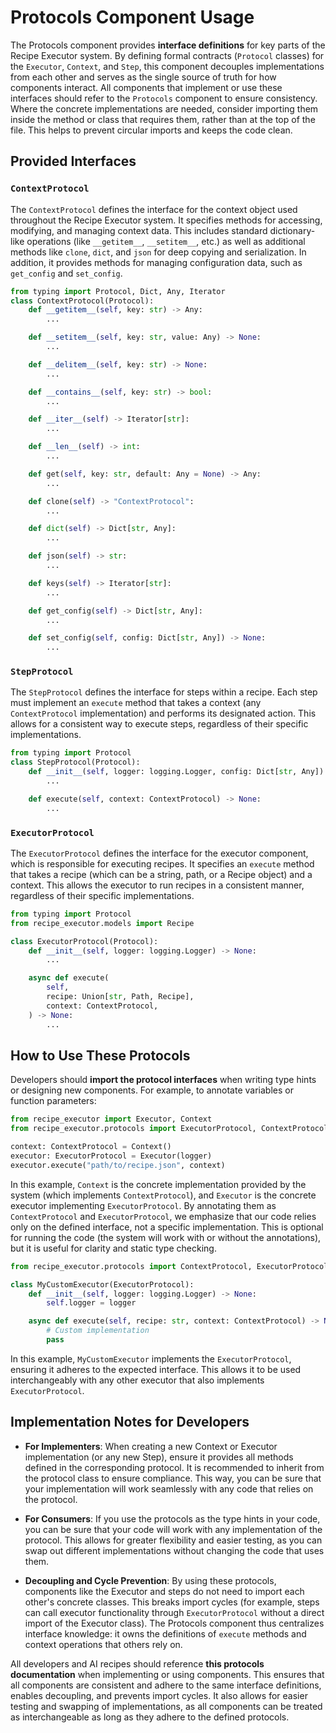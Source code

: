 # Protocols Component Usage

The Protocols component provides **interface definitions** for key parts of the Recipe Executor system. By defining formal contracts (`Protocol` classes) for the `Executor`, `Context`, and `Step`, this component decouples implementations from each other and serves as the single source of truth for how components interact. All components that implement or use these interfaces should refer to the `Protocols` component to ensure consistency. Where the concrete implementations are needed, consider importing them inside the method or class that requires them, rather than at the top of the file. This helps to prevent circular imports and keeps the code clean.

## Provided Interfaces

### `ContextProtocol`

The `ContextProtocol` defines the interface for the context object used throughout the Recipe Executor system. It specifies methods for accessing, modifying, and managing context data. This includes standard dictionary-like operations (like `__getitem__`, `__setitem__`, etc.) as well as additional methods like `clone`, `dict`, and `json` for deep copying and serialization. In addition, it provides methods for managing configuration data, such as `get_config` and `set_config`.

```python
from typing import Protocol, Dict, Any, Iterator
class ContextProtocol(Protocol):
    def __getitem__(self, key: str) -> Any:
        ...

    def __setitem__(self, key: str, value: Any) -> None:
        ...

    def __delitem__(self, key: str) -> None:
        ...

    def __contains__(self, key: str) -> bool:
        ...

    def __iter__(self) -> Iterator[str]:
        ...

    def __len__(self) -> int:
        ...

    def get(self, key: str, default: Any = None) -> Any:
        ...

    def clone(self) -> "ContextProtocol":
        ...

    def dict(self) -> Dict[str, Any]:
        ...

    def json(self) -> str:
        ...

    def keys(self) -> Iterator[str]:
        ...

    def get_config(self) -> Dict[str, Any]:
        ...

    def set_config(self, config: Dict[str, Any]) -> None:
        ...
```

### `StepProtocol`

The `StepProtocol` defines the interface for steps within a recipe. Each step must implement an `execute` method that takes a context (any `ContextProtocol` implementation) and performs its designated action. This allows for a consistent way to execute steps, regardless of their specific implementations.

```python
from typing import Protocol
class StepProtocol(Protocol):
    def __init__(self, logger: logging.Logger, config: Dict[str, Any]) -> None:
        ...

    def execute(self, context: ContextProtocol) -> None:
        ...
```

### `ExecutorProtocol`

The `ExecutorProtocol` defines the interface for the executor component, which is responsible for executing recipes. It specifies an `execute` method that takes a recipe (which can be a string, path, or a Recipe object) and a context. This allows the executor to run recipes in a consistent manner, regardless of their specific implementations.

```python
from typing import Protocol
from recipe_executor.models import Recipe

class ExecutorProtocol(Protocol):
    def __init__(self, logger: logging.Logger) -> None:
        ...

    async def execute(
        self,
        recipe: Union[str, Path, Recipe],
        context: ContextProtocol,
    ) -> None:
        ...
```

## How to Use These Protocols

Developers should **import the protocol interfaces** when writing type hints or designing new components. For example, to annotate variables or function parameters:

```python
from recipe_executor import Executor, Context
from recipe_executor.protocols import ExecutorProtocol, ContextProtocol

context: ContextProtocol = Context()
executor: ExecutorProtocol = Executor(logger)
executor.execute("path/to/recipe.json", context)
```

In this example, `Context` is the concrete implementation provided by the system (which implements `ContextProtocol`), and `Executor` is the concrete executor implementing `ExecutorProtocol`. By annotating them as `ContextProtocol` and `ExecutorProtocol`, we emphasize that our code relies only on the defined interface, not a specific implementation. This is optional for running the code (the system will work with or without the annotations), but it is useful for clarity and static type checking.

```python
from recipe_executor.protocols import ContextProtocol, ExecutorProtocol

class MyCustomExecutor(ExecutorProtocol):
    def __init__(self, logger: logging.Logger) -> None:
        self.logger = logger

    async def execute(self, recipe: str, context: ContextProtocol) -> None:
        # Custom implementation
        pass
```

In this example, `MyCustomExecutor` implements the `ExecutorProtocol`, ensuring it adheres to the expected interface. This allows it to be used interchangeably with any other executor that also implements `ExecutorProtocol`.

## Implementation Notes for Developers

- **For Implementers**: When creating a new Context or Executor implementation (or any new Step), ensure it provides all methods defined in the corresponding protocol. It is recommended to inherit from the protocol class to ensure compliance. This way, you can be sure that your implementation will work seamlessly with any code that relies on the protocol.

- **For Consumers**: If you use the protocols as the type hints in your code, you can be sure that your code will work with any implementation of the protocol. This allows for greater flexibility and easier testing, as you can swap out different implementations without changing the code that uses them.

- **Decoupling and Cycle Prevention**: By using these protocols, components like the Executor and steps do not need to import each other's concrete classes. This breaks import cycles (for example, steps can call executor functionality through `ExecutorProtocol` without a direct import of the Executor class). The Protocols component thus centralizes interface knowledge: it owns the definitions of `execute` methods and context operations that others rely on.

All developers and AI recipes should reference **this protocols documentation** when implementing or using components. This ensures that all components are consistent and adhere to the same interface definitions, enables decoupling, and prevents import cycles. It also allows for easier testing and swapping of implementations, as all components can be treated as interchangeable as long as they adhere to the defined protocols.
